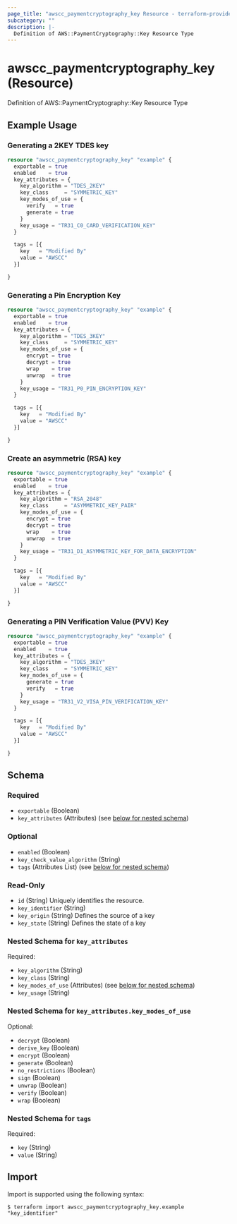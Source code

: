 ```yaml
---
page_title: "awscc_paymentcryptography_key Resource - terraform-provider-awscc"
subcategory: ""
description: |-
  Definition of AWS::PaymentCryptography::Key Resource Type
---
```


# awscc_paymentcryptography_key (Resource)

Definition of AWS::PaymentCryptography::Key Resource Type

## Example Usage

### Generating a 2KEY TDES key

```terraform
resource "awscc_paymentcryptography_key" "example" {
  exportable = true
  enabled    = true
  key_attributes = {
    key_algorithm = "TDES_2KEY"
    key_class     = "SYMMETRIC_KEY"
    key_modes_of_use = {
      verify   = true
      generate = true
    }
    key_usage = "TR31_C0_CARD_VERIFICATION_KEY"
  }

  tags = [{
    key   = "Modified By"
    value = "AWSCC"
  }]

}
```

### Generating a Pin Encryption Key

```terraform
resource "awscc_paymentcryptography_key" "example" {
  exportable = true
  enabled    = true
  key_attributes = {
    key_algorithm = "TDES_3KEY"
    key_class     = "SYMMETRIC_KEY"
    key_modes_of_use = {
      encrypt = true
      decrypt = true
      wrap    = true
      unwrap  = true
    }
    key_usage = "TR31_P0_PIN_ENCRYPTION_KEY"
  }

  tags = [{
    key   = "Modified By"
    value = "AWSCC"
  }]

}
```

### Create an asymmetric (RSA) key

```terraform
resource "awscc_paymentcryptography_key" "example" {
  exportable = true
  enabled    = true
  key_attributes = {
    key_algorithm = "RSA_2048"
    key_class     = "ASYMMETRIC_KEY_PAIR"
    key_modes_of_use = {
      encrypt = true
      decrypt = true
      wrap    = true
      unwrap  = true
    }
    key_usage = "TR31_D1_ASYMMETRIC_KEY_FOR_DATA_ENCRYPTION"
  }

  tags = [{
    key   = "Modified By"
    value = "AWSCC"
  }]

}
```

### Generating a PIN Verification Value (PVV) Key

```terraform
resource "awscc_paymentcryptography_key" "example" {
  exportable = true
  enabled    = true
  key_attributes = {
    key_algorithm = "TDES_3KEY"
    key_class     = "SYMMETRIC_KEY"
    key_modes_of_use = {
      generate = true
      verify   = true
    }
    key_usage = "TR31_V2_VISA_PIN_VERIFICATION_KEY"
  }

  tags = [{
    key   = "Modified By"
    value = "AWSCC"
  }]

}
```

<!-- schema generated by tfplugindocs -->
## Schema

### Required

- `exportable` (Boolean)
- `key_attributes` (Attributes) (see [below for nested schema](#nestedatt--key_attributes))

### Optional

- `enabled` (Boolean)
- `key_check_value_algorithm` (String)
- `tags` (Attributes List) (see [below for nested schema](#nestedatt--tags))

### Read-Only

- `id` (String) Uniquely identifies the resource.
- `key_identifier` (String)
- `key_origin` (String) Defines the source of a key
- `key_state` (String) Defines the state of a key

<a id="nestedatt--key_attributes"></a>
### Nested Schema for `key_attributes`

Required:

- `key_algorithm` (String)
- `key_class` (String)
- `key_modes_of_use` (Attributes) (see [below for nested schema](#nestedatt--key_attributes--key_modes_of_use))
- `key_usage` (String)

<a id="nestedatt--key_attributes--key_modes_of_use"></a>
### Nested Schema for `key_attributes.key_modes_of_use`

Optional:

- `decrypt` (Boolean)
- `derive_key` (Boolean)
- `encrypt` (Boolean)
- `generate` (Boolean)
- `no_restrictions` (Boolean)
- `sign` (Boolean)
- `unwrap` (Boolean)
- `verify` (Boolean)
- `wrap` (Boolean)



<a id="nestedatt--tags"></a>
### Nested Schema for `tags`

Required:

- `key` (String)
- `value` (String)

## Import

Import is supported using the following syntax:

```shell
$ terraform import awscc_paymentcryptography_key.example "key_identifier"
```